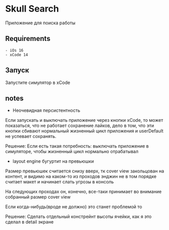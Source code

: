 # Skull Search

Приложение для поиска работы 

## Requirements


```
- iOs 16
- xCode 14
```

## Запуск
Запустите симулятор в xCode

## notes
- Неочевидная персистентность 

Если запускать и выключать приложение через кнопки xCode, то может показаться, что не работает сохранение лайков, дело в том, что эти кнопки сбивают нормальный жизненный цикл приложения и userDefault не успевает сохранять. 


Решение: Если есть такая потребность: выключать приложение в симуляторе, чтобы жизненный цикл нормально отрабатывал 


- layout engine бугуртит на превьюшки 


Размер превьюшек считается снизу вверх, тк cover view закольцован на контент, и видимо на каком-то из проходов энджин не в том порядке считает макет и начинает слать угрозы в консоль


На следующих проходах он, конечно, все-таки принимает во внимание собранный размер cover view


Если когда-нибудь(вроде не должно) это станет проблемой то


Решение: Сделать отдельный констрейнт высоты ячейки, как я это сделал в detail экране
